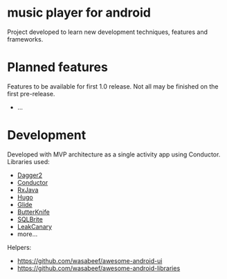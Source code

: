# music player for android

Project developed to learn new development techniques, features and frameworks.

# Planned features

Features to be available for first 1.0 release. Not all may be finished on the first pre-release.

* ...

# Development

Developed with MVP architecture as a single activity app using Conductor. Libraries used:

* [Dagger2](https://github.com/google/dagger)
* [Conductor](https://github.com/bluelinelabs/Conductor)
* [RxJava](https://github.com/ReactiveX/RxJava)
* [Hugo](https://github.com/JakeWharton/hugo)
* [Glide](https://github.com/bumptech/glide)
* [ButterKnife](https://github.com/JakeWharton/butterknife)
* [SQLBrite](https://github.com/square/sqlbrite)
* [LeakCanary](https://github.com/square/leakcanary)
* more...

Helpers:

* https://github.com/wasabeef/awesome-android-ui
* https://github.com/wasabeef/awesome-android-libraries
